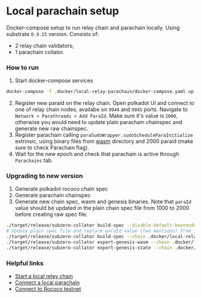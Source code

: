 # Local parachain setup

Docker-compose setup to run relay chain and parachain locally.
Using substrate `0.9.25` version.
Consists of:
- 2 relay chain validators;
- 1 parachain collator.


### How to run
1. Start docker-compose services
```bash
docker-compose -f .docker/local-relay-parachain/docker-compose.yaml up
```
2. Register new paraid on the relay chain.
   Open polkadot UI and connect to one of relay chain nodes, availabe on `9944` and `9945` ports.
   Navigate to `Network > Parathreads > Add ParaId`.
   Make sure it's value is `2000`, otherwise you would need to update plain parachain chainspec and generate new raw chainspec.
3. Register parachain calling `paraSudoWrapper.sudoScheduleParaInitialize` extrinsic, using binary files from [wasm](./wasm) directory and 2000 paraid (make sure to check Parachain flag).
4. Wait for the new epoch and check that parachain is active through `Parachains` tab.


### Upgrading to new version
1. Generate polkadot rococo chain spec
2. Generate parachain chainspec
3. Generate new chain spec, wasm and genesis binaries.
   Note that `paraId` value should be updated in the plain chain spec file from 1000 to 2000 before creating raw spec file.
```bash
./target/release/subzero-collator build-spec --disable-default-bootnode > .docker/local-relay-parachain/chainspec/subzero-parachain-plain.json
# Update plain spec file and replace paraId value (two mentions) from 1000 to 2000.
./target/release/subzero-collator build-spec --chain .docker/local-relay-parachain/chainspec/subzero-parachain-plain.json --raw --disable-default-bootnode > .docker/local-relay-parachain/chainspec/subzero-parachain-raw.json
./target/release/subzero-collator export-genesis-wasm --chain .docker/local-relay-parachain/chainspec/subzero-parachain-raw.json > .docker/local-relay-parachain/wasm/subzero-wasm
./target/release/subzero-collator export-genesis-state --chain .docker/local-relay-parachain/chainspec/subzero-parachain-raw.json > .docker/local-relay-parachain/wasm/subzero-genesis
```


### Helpful links
* [Start a local relay chain](https://docs.substrate.io/tutorials/connect-other-chains/local-relay/)
* [Connect a local parachain](https://docs.substrate.io/tutorials/connect-other-chains/local-parachain/)
* [Connect to Rococo testnet](https://docs.substrate.io/tutorials/connect-other-chains/rococo-slot/)
